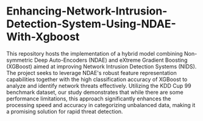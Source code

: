 # Enhancing-Network-Intrusion-Detection-System-Using-NDAE-With-Xgboost

This repository hosts the implementation of a hybrid model combining Non-symmetric Deep Auto-Encoders (NDAE) and eXtreme Gradient Boosting (XGBoost) aimed at improving Network Intrusion Detection Systems (NIDS). The project seeks to leverage NDAE's robust feature representation capabilities together with the high classification accuracy of XGBoost to analyze and identify network threats effectively. Utilizing the KDD Cup 99 benchmark dataset, our study demonstrates that while there are some performance limitations, this approach significantly enhances the processing speed and accuracy in categorizing unbalanced data, making it a promising solution for rapid threat detection.
